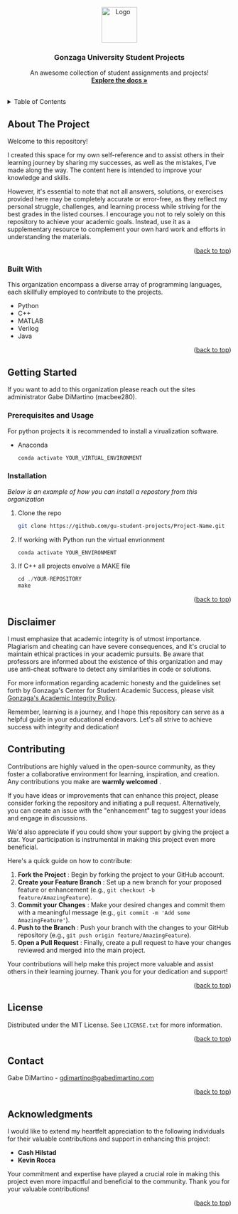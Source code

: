 <div id="top"></div>
<!--
*** Thanks for checking out the Best-README-Template. If you have a suggestion
*** that would make this better, please fork the repo and create a pull request
*** or simply open an issue with the tag "enhancement".
*** Don't forget to give the project a star!
*** Thanks again! Now go create something AMAZING! :D
-->

<!-- PROJECT SHIELDS -->

<!--
*** I'm using markdown "reference style" links for readability.
*** Reference links are enclosed in brackets [ ] instead of parentheses ( ).
*** See the bottom of this document for the declaration of the reference variables
*** for contributors-url, forks-url, etc. This is an optional, concise syntax you may use.
*** https://www.markdownguide.org/basic-syntax/#reference-style-links
-->

<!-- PROJECT LOGO -->

<br />
<div align="center">
  <a href="https://github.com/GU-Student-Projects/.github/tree/master/profile">
    <img src="https://github.com/GU-Student-Projects/.github/tree/master/profile/images/gonzaga.png" alt="Logo" width="80" height="80">
  </a>

<h3 align="center">Gonzaga University Student Projects</h3>

<p align="center">
    An awesome collection of student assignments and projects!
    <br />
    <a href="https://github.com/GU-Student-Projects"><strong>Explore the docs »</strong></a>
    <br />
    <br />
  </p>
</div>

<!-- TABLE OF CONTENTS -->

<details>
  <summary>Table of Contents</summary>
  <ol>
    <li>
      <a href="#about-the-project">About The Project</a>
      <ul>
        <li><a href="#built-with">Built With</a></li>
      </ul>
    </li>
    <li>
      <a href="#getting-started">Getting Started</a>
      <ul>
        <li><a href="#prerequisites">Prerequisites</a></li>
        <li><a href="#installation">Installation</a></li>
      </ul>
    </li>
    <li><a href="#contributing">Contributing</a></li>
    <li><a href="#license">License</a></li>
    <li><a href="#contact">Contact</a></li>
    <li><a href="#acknowledgments">Acknowledgments</a></li>
  </ol>
</details>

<!-- ABOUT THE PROJECT -->

## About The Project

Welcome to this repository!

I created this space for my own self-reference and to assist others in their learning journey by sharing my successes, as well as the mistakes, I've made along the way. The content here is intended to improve your knowledge and skills.

However, it's essential to note that not all answers, solutions, or exercises provided here may be completely accurate or error-free, as they reflect my personal struggle, challenges, and learning process while striving for the best grades in the listed courses. I encourage you not to rely solely on this repository to achieve your academic goals. Instead, use it as a supplementary resource to complement your own hard work and efforts in understanding the materials.

<p align="right">(<a href="#top">back to top</a>)</p>

### Built With

This organization encompass a diverse array of programming languages, each skillfully employed to contribute to the projects.

* Python
* C++
* MATLAB
* Verilog
* Java

<p align="right">(<a href="#top">back to top</a>)</p>

<!-- GETTING STARTED -->

## Getting Started

If you want to add to this organization please reach out the sites administrator Gabe DiMartino (macbee280).

### Prerequisites  and Usage

For python projects it is recommended to install a virualization software.

* Anaconda
  ```sh
  conda activate YOUR_VIRTUAL_ENVIRONMENT
  ```

### Installation

_Below is an example of how you can install a repostory from this organization_

1. Clone the repo
   ```sh
   git clone https://github.com/gu-student-projects/Project-Name.git
   ```
2. If working with Python run the virtual envrionment
   ```sh
   conda activate YOUR_ENVIRONMENT
   ```
3. If C++ all projects envolve a MAKE file
   ```js
   cd ./YOUR-REPOSITORY
   make
   ```

<p align="right">(<a href="#top">back to top</a>)</p>

## Disclaimer

I must emphasize that academic integrity is of utmost importance. Plagiarism and cheating can have severe consequences, and it's crucial to maintain ethical practices in your academic pursuits. Be aware that professors are informed about the existence of this organization and may use anti-cheat software to detect any similarities in code or solutions.

For more information regarding academic honesty and the guidelines set forth by Gonzaga's Center for Student Academic Success, please visit [Gonzaga&#39;s Academic Integrity Policy](https://gonzaga.azureedge.net/-/media/Website/Documents/Academics/Center-for-Student-Academic-Success/Academic-Integrity/Academic-Integrity-Policy-071822.ashx?rev=9f12e6775a184b9dadad248546f0e947).

Remember, learning is a journey, and I hope this repository can serve as a helpful guide in your educational endeavors. Let's all strive to achieve success with integrity and dedication!

## Contributing

Contributions are highly valued in the open-source community, as they foster a collaborative environment for learning, inspiration, and creation. Any contributions you make are  **warmly welcomed** .

If you have ideas or improvements that can enhance this project, please consider forking the repository and initiating a pull request. Alternatively, you can create an issue with the "enhancement" tag to suggest your ideas and engage in discussions.

We'd also appreciate if you could show your support by giving the project a star. Your participation is instrumental in making this project even more beneficial.

Here's a quick guide on how to contribute:

1. **Fork the Project** : Begin by forking the project to your GitHub account.
2. **Create your Feature Branch** : Set up a new branch for your proposed feature or enhancement (e.g., `git checkout -b feature/AmazingFeature`).
3. **Commit your Changes** : Make your desired changes and commit them with a meaningful message (e.g., `git commit -m 'Add some AmazingFeature'`).
4. **Push to the Branch** : Push your branch with the changes to your GitHub repository (e.g., `git push origin feature/AmazingFeature`).
5. **Open a Pull Request** : Finally, create a pull request to have your changes reviewed and merged into the main project.

Your contributions will help make this project more valuable and assist others in their learning journey. Thank you for your dedication and support!

<p align="right">(<a href="#top">back to top</a>)</p>

<!-- LICENSE -->

## License

Distributed under the MIT License. See `LICENSE.txt` for more information.

<p align="right">(<a href="#top">back to top</a>)</p>

<!-- CONTACT -->

## Contact

Gabe DiMartino  - gdimartino@gabedimartino.com

<p align="right">(<a href="#top">back to top</a>)</p>

<!-- ACKNOWLEDGMENTS -->

## Acknowledgments

I would like to extend my heartfelt appreciation to the following individuals for their valuable contributions and support in enhancing this project:

- **Cash Hilstad**
- **Kevin Rocca**

Your commitment and expertise have played a crucial role in making this project even more impactful and beneficial to the community. Thank you for your valuable contributions!

<p align="right">(<a href="#top">back to top</a>)</p>

<!-- MARKDOWN LINKS & IMAGES -->

<!-- https://www.markdownguide.org/basic-syntax/#reference-style-links -->

[contributors-shield]: https://img.shields.io/github/contributors/othneildrew/Best-README-Template.svg?style=for-the-badge
[contributors-url]: https://github.com/othneildrew/Best-README-Template/graphs/contributors
[forks-shield]: https://img.shields.io/github/forks/othneildrew/Best-README-Template.svg?style=for-the-badge
[forks-url]: https://github.com/othneildrew/Best-README-Template/network/members
[stars-shield]: https://img.shields.io/github/stars/othneildrew/Best-README-Template.svg?style=for-the-badge
[stars-url]: https://github.com/othneildrew/Best-README-Template/stargazers
[issues-shield]: https://img.shields.io/github/issues/othneildrew/Best-README-Template.svg?style=for-the-badge
[issues-url]: https://github.com/othneildrew/Best-README-Template/issues
[license-shield]: https://img.shields.io/github/license/othneildrew/Best-README-Template.svg?style=for-the-badge
[license-url]: https://github.com/othneildrew/Best-README-Template/blob/master/LICENSE.txt
[linkedin-shield]: https://img.shields.io/badge/-LinkedIn-black.svg?style=for-the-badge&logo=linkedin&colorB=555
[linkedin-url]: https://linkedin.com/in/othneildrew
[product-screenshot]: images/screenshot.png
